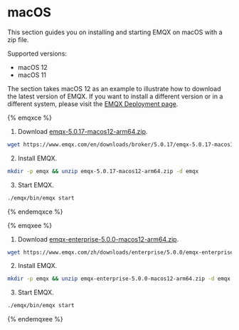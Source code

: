 # macOS

This section guides you on installing and starting EMQX on macOS with a zip file.

Supported versions:

- macOS 12
- macOS 11

The section takes macOS 12 as an example to illustrate how to download the latest version of EMQX. If you want to install a different version or in a different system, please visit the [EMQX Deployment page](https://www.emqx.com/en/try?product=enterprise). 

{% emqxce %}

1. Download [emqx-5.0.17-macos12-arm64.zip](https://www.emqx.com/en/downloads/broker/5.0.17/emqx-5.0.17-macos12-arm64.zip). 

```bash
wget https://www.emqx.com/en/downloads/broker/5.0.17/emqx-5.0.17-macos12-arm64.zip
```

2. Install EMQX.

```bash
mkdir -p emqx && unzip emqx-5.0.17-macos12-arm64.zip -d emqx
```

3. Start EMQX. 

```bash
./emqx/bin/emqx start
```


{% endemqxce %}

{% emqxee %}

1. Download [emqx-enterprise-5.0.0-macos12-arm64.zip](https://www.emqx.com/en/downloads/enterprise/5.0.0/emqx-enterprise-5.0.0-macos12-arm64.zip). 

```bash
wget https://www.emqx.com/zh/downloads/enterprise/5.0.0/emqx-enterprise-5.0.0-macos12-arm64.zip
```

2. Install EMQX.

```bash
mkdir -p emqx && unzip emqx-enterprise-5.0.0-macos12-arm64.zip -d emqx
```

3. Start EMQX. 

```bash
./emqx/bin/emqx start
```

{% endemqxee %}